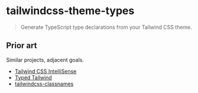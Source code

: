 # tailwindcss-theme-types

> Generate TypeScript type declarations from your Tailwind CSS theme.

## Prior art

Similar projects, adjacent goals.

- [Tailwind CSS IntelliSense](https://github.com/tailwindlabs/tailwindcss-intellisense)
- [Typed Tailwind](https://github.com/dvkndn/typed.tw)
- [tailwindcss-classnames](https://github.com/muhammadsammy/tailwindcss-classnames)
